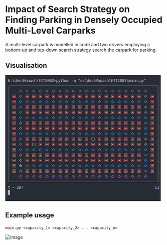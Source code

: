 # Impact of Search Strategy on Finding Parking in Densely Occupied Multi-Level Carparks
A multi-level carpark is modelled in code and two drivers employing a bottom-up and top-down search strategy search the carpark for parking.

## Visualisation
![Visualisation Gif](https://github.com/tytia/FIT2083/blob/main/visualisation.gif)

## Example usage
```main.py <capacity_1> <capacity_2> ... <capacity_n>```

![image](https://github.com/user-attachments/assets/a9ab2223-aa22-4fb6-ae9f-cdbe76ef7d07)

